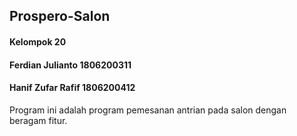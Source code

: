 ## Prospero-Salon
#### Kelompok 20
#### Ferdian Julianto 1806200311
#### Hanif Zufar Rafif 1806200412

Program ini adalah program pemesanan antrian pada salon dengan beragam fitur.



